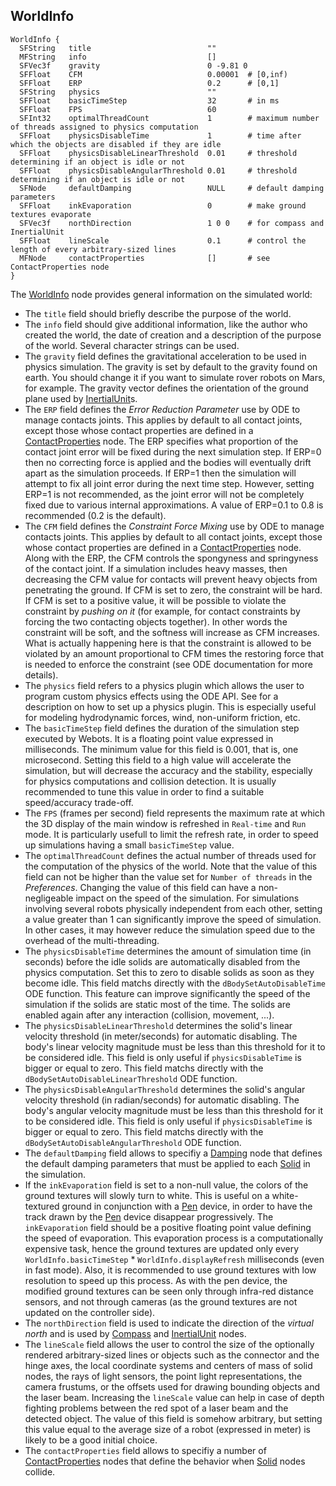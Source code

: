 ## WorldInfo

```
WorldInfo {
  SFString   title                          ""
  MFString   info                           []
  SFVec3f    gravity                        0 -9.81 0
  SFFloat    CFM                            0.00001  # [0,inf)
  SFFloat    ERP                            0.2      # [0,1]
  SFString   physics                        ""
  SFFloat    basicTimeStep                  32       # in ms
  SFFloat    FPS                            60
  SFInt32    optimalThreadCount             1        # maximum number of threads assigned to physics computation
  SFFloat    physicsDisableTime             1        # time after which the objects are disabled if they are idle
  SFFloat    physicsDisableLinearThreshold  0.01     # threshold determining if an object is idle or not
  SFFloat    physicsDisableAngularThreshold 0.01     # threshold determining if an object is idle or not
  SFNode     defaultDamping                 NULL     # default damping parameters
  SFFloat    inkEvaporation                 0        # make ground textures evaporate
  SFVec3f    northDirection                 1 0 0    # for compass and InertialUnit
  SFFloat    lineScale                      0.1      # control the length of every arbitrary-sized lines
  MFNode     contactProperties              []       # see ContactProperties node
}
```

The [WorldInfo](reference/worldinfo.md#worldinfo) node provides general
information on the simulated world:

- The `title` field should briefly describe the purpose of the world.
- The `info` field should give additional information, like the author who created
the world, the date of creation and a description of the purpose of the world.
Several character strings can be used.
- The `gravity` field defines the gravitational acceleration to be used in physics
simulation. The gravity is set by default to the gravity found on earth. You
should change it if you want to simulate rover robots on Mars, for example. The
gravity vector defines the orientation of the ground plane used by
[InertialUnit](reference/inertialunit.md#inertialunit)s.
- The `ERP` field defines the *Error Reduction Parameter* use by ODE to manage
contacts joints. This applies by default to all contact joints, except those
whose contact properties are defined in a
[ContactProperties](reference/contactproperties.md#contactproperties) node. The
ERP specifies what proportion of the contact joint error will be fixed during
the next simulation step. If ERP=0 then no correcting force is applied and the
bodies will eventually drift apart as the simulation proceeds. If ERP=1 then the
simulation will attempt to fix all joint error during the next time step.
However, setting ERP=1 is not recommended, as the joint error will not be
completely fixed due to various internal approximations. A value of ERP=0.1 to
0.8 is recommended (0.2 is the default).
- The `CFM` field defines the *Constraint Force Mixing* use by ODE to manage
contacts joints. This applies by default to all contact joints, except those
whose contact properties are defined in a
[ContactProperties](reference/contactproperties.md#contactproperties) node.
Along with the ERP, the CFM controls the spongyness and springyness of the
contact joint. If a simulation includes heavy masses, then decreasing the CFM
value for contacts will prevent heavy objects from penetrating the ground. If
CFM is set to zero, the constraint will be hard. If CFM is set to a positive
value, it will be possible to violate the constraint by *pushing on it* (for
example, for contact constraints by forcing the two contacting objects
together). In other words the constraint will be soft, and the softness will
increase as CFM increases. What is actually happening here is that the
constraint is allowed to be violated by an amount proportional to CFM times the
restoring force that is needed to enforce the constraint (see ODE documentation
for more details).
- The `physics` field refers to a physics plugin which allows the user to program
custom physics effects using the ODE API. See   for a description on how to set
up a physics plugin. This is especially useful for modeling hydrodynamic forces,
wind, non-uniform friction, etc.
- The `basicTimeStep` field defines the duration of the simulation step executed
by Webots. It is a floating point value expressed in milliseconds. The minimum
value for this field is 0.001, that is, one microsecond. Setting this field to a
high value will accelerate the simulation, but will decrease the accuracy and
the stability, especially for physics computations and collision detection. It
is usually recommended to tune this value in order to find a suitable
speed/accuracy trade-off.
- The `FPS` (frames per second) field represents the maximum rate at which the 3D
display of the main window is refreshed in `Real-time` and `Run` mode. It is
particularly usefull to limit the refresh rate, in order to speed up simulations
having a small `basicTimeStep` value.
- The `optimalThreadCount` defines the actual number of threads used for the
computation of the physics of the world. Note that the value of this field can
not be higher than the value set for `Number of threads` in the *Preferences*.
Changing the value of this field can have a non-negligeable impact on the speed
of the simulation. For simulations involving several robots physically
independent from each other, setting a value greater than 1 can significantly
improve the speed of simulation. In other cases, it may however reduce the
simulation speed due to the overhead of the multi-threading.
- The `physicsDisableTime` determines the amount of simulation time (in seconds)
before the idle solids are automatically disabled from the physics computation.
Set this to zero to disable solids as soon as they become idle. This field
matchs directly with the `dBodySetAutoDisableTime` ODE function. This feature
can improve significantly the speed of the simulation if the solids are static
most of the time. The solids are enabled again after any interaction (collision,
movement, ...).
- The `physicsDisableLinearThreshold` determines the solid's linear velocity
threshold (in meter/seconds) for automatic disabling. The body's linear velocity
magnitude must be less than this threshold for it to be considered idle. This
field is only useful if `physicsDisableTime` is bigger or equal to zero. This
field matchs directly with the `dBodySetAutoDisableLinearThreshold` ODE
function.
- The `physicsDisableAngularThreshold` determines the solid's angular velocity
threshold (in radian/seconds) for automatic disabling. The body's angular
velocity magnitude must be less than this threshold for it to be considered
idle. This field is only useful if `physicsDisableTime` is bigger or equal to
zero. This field matchs directly with the `dBodySetAutoDisableAngularThreshold`
ODE function.
- The `defaultDamping` field allows to specifiy a
[Damping](reference/damping.md#damping) node that defines the default damping
parameters that must be applied to each [Solid](reference/solid.md#solid) in the
simulation.
- If the `inkEvaporation` field is set to a non-null value, the colors of the
ground textures will slowly turn to white. This is useful on a white-textured
ground in conjunction with a [Pen](reference/pen.md#pen) device, in order to
have the track drawn by the [Pen](reference/pen.md#pen) device disappear
progressively. The `inkEvaporation` field should be a positive floating point
value defining the speed of evaporation. This evaporation process is a
computationally expensive task, hence the ground textures are updated only every
`WorldInfo.basicTimeStep` * `WorldInfo.displayRefresh` milliseconds (even in
fast mode). Also, it is recommended to use ground textures with low resolution
to speed up this process. As with the pen device, the modified ground textures
can be seen only through infra-red distance sensors, and not through cameras (as
the ground textures are not updated on the controller side).
- The `northDirection` field is used to indicate the direction of the *virtual
north* and is used by [Compass](reference/compass.md#compass) and
[InertialUnit](reference/inertialunit.md#inertialunit) nodes.
- The `lineScale` field allows the user to control the size of the optionally
rendered arbitrary-sized lines or objects such as the connector and the hinge
axes, the local coordinate systems and centers of mass of solid nodes, the rays
of light sensors, the point light representations, the camera frustums, or the
offsets used for drawing bounding objects and the laser beam. Increasing the
`lineScale` value can help in case of depth fighting problems between the red
spot of a laser beam and the detected object. The value of this field is somehow
arbitrary, but setting this value equal to the average size of a robot
(expressed in meter) is likely to be a good initial choice.
- The `contactProperties` field allows to specifiy a number of
[ContactProperties](reference/contactproperties.md#contactproperties) nodes that
define the behavior when [Solid](reference/solid.md#solid) nodes collide.

